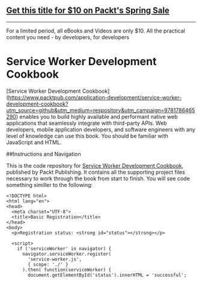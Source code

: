 ## [Get this title for $10 on Packt's Spring Sale](https://www.packt.com/B05381?utm_source=github&utm_medium=packt-github-repo&utm_campaign=spring_10_dollar_2022)
-----
For a limited period, all eBooks and Videos are only $10. All the practical content you need \- by developers, for developers

# Service Worker Development Cookbook

[Service Worker Development Cookbook] (https://www.packtpub.com/application-development/service-worker-development-cookbook?utm_source=github&utm_medium=respository&utm_campaign=9781786465290) enables you to build highly available and performant native web applications that seamlessly integrate with third-party APIs. Web developers, mobile application developers, and software engineers with any level of knowledge can use this book. You should be familiar with JavaScript and HTML.

##Instructions and Navigation

This is the code repository for [Service Worker Development Cookbook](https://www.packtpub.com/application-development/service-worker-development-cookbook?utm_source=github&utm_medium=respository&utm_campaign=9781786465290), published by Packt Publishing. It contains all the supporting project files necessary to work through the book from start to finish. You will see code something similler to the following:

```
<!DOCTYPE html>
<html lang="en">
<head>
  <meta charset="UTF-8">
  <title>Basic Registration</title>
</head>
<body>
  <p>Registration status: <strong id="status"></strong></p>

  <script>
    if ('serviceWorker' in navigator) {
      navigator.serviceWorker.register(
        'service-worker.js',
        { scope: './' }
      ).then( function(serviceWorker) {
        document.getElementById('status').innerHTML = 'successful';
```
